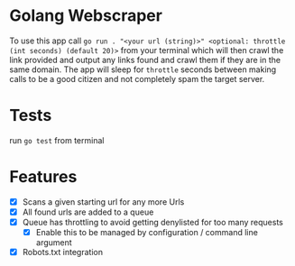 # Golang Webscraper

To use this app call `go run . "<your url (string)>" <optional: throttle (int seconds) (default 20)>` from your terminal which will then crawl the link provided and output any links found and crawl them if they are in the same domain. The app will sleep for `throttle` seconds between making calls to be a good citizen and not completely spam the target server.

# Tests

run `go test` from terminal

# Features 
- [X] Scans a given starting url for any more Urls
- [X] All found urls are added to a queue
- [X] Queue has throttling to avoid getting denylisted for too many requests
  - [X] Enable this to be managed by configuration / command line argument
- [X] Robots.txt integration